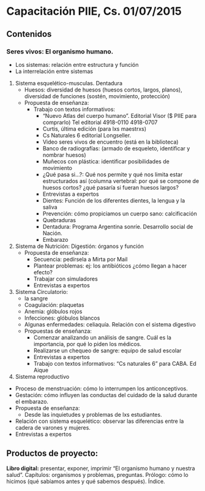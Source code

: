 # Capacitación PIIE, Cs. 01/07/2015
## Contenidos
### Seres vivos: El organismo humano.

- Los sistemas: relación entre estructura y función
- La interrelación entre sistemas

1. Sistema esquelético-musculas. Dentadura
   - Huesos: diversidad de huesos (huesos cortos, largos, planos), diversidad de funciones (sostén, movimiento, protección)
   -  Propuesta de enseñanza:
	  - Trabajo con textos informativos: 
		- “Nuevo Atlas del cuerpo humano”. Editorial Visor ($ PIIE para comprarlo) Tel editorial 4918-0110 4918-0707
		- Curtis, última edición (para lxs maestrxs)
		- Cs Naturales 6 editorial Longseller.
		- Video seres vivos de encuentro (está en la biblioteca)
		- Banco de radiografías: (armado de esqueleto, identificar y nombrar huesos)
		- Muñecos con plástica: identificar posibilidades de movimiento
		- ¿Qué pasa si…?: Qué nos permite y qué nos limita estar estructurados así (columna vertebral: por qué se compone de huesos cortos? ¿qué pasaría si fueran huesos largos? 
		- Entrevistas a expertos
		- Dientes: Función de los diferentes dientes, la lengua y la saliva
		- Prevención: cómo propiciamos un cuerpo sano: calcificación
		- Quebraduras
		- Dentadura: Programa Argentina sonríe. Desarrollo social de Nación.
		- Embarazo
2. Sistema de Nutrición: Digestión: órganos y función
   - Propuesta de enseñanza:
	 - Secuencia: pedírsela a Mirta por Mail
	 - Plantear problemas: ej: los antibióticos ¿cómo llegan a hacer efecto?
	 - Trabajar con simuladores
	 - Entrevistas a expertos
3. Sistema Circulatorio:
   - la sangre
   - Coagulación: plaquetas
   - Anemia: glóbulos rojos
   - Infecciones: glóbulos blancos
   - Algunas enfermedades: celiaquía. Relación con el sistema digestivo
   - Propuestas de enseñanza:
	   - Comenzar analizando un análisis de sangre. Cuál es la importancia, por qué lo piden los médicos.
	   - Realizarse un chequeo de sangre: equipo de salud escolar
	   - Entrevistas a expertos
	   - Trabajo con textos informativos: “Cs naturales 6” para CABA. Ed Aique
4. Sistema reproductivo
 - Proceso de menstruación: cómo lo interrumpen los anticonceptivos.
 - Gestación: cómo influyen las conductas del cuidado de la salud durante el embarazo.
 - Propuesta de enseñanza:
	 - Desde las inquietudes y problemas de lxs estudiantes. 
  - Relación con sistema esquelético: observar las diferencias entre la cadera de varones y mujeres.
  - Entrevistas a expertos

## Productos de proyecto:
**Libro digital:** presentar, exponer, imprimir “El organismo humano y nuestra salud”. Capítulos: organismos y problemas, preguntas. Prólogo: cómo lo hicimos (qué sabíamos antes y qué sabemos después). Índice. 
	   
